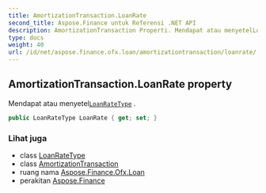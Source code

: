 ```yaml
---
title: AmortizationTransaction.LoanRate
second_title: Aspose.Finance untuk Referensi .NET API
description: AmortizationTransaction Properti. Mendapat atau menyetelLoanRateType .
type: docs
weight: 40
url: /id/net/aspose.finance.ofx.loan/amortizationtransaction/loanrate/
---
```

## AmortizationTransaction.LoanRate property

Mendapat atau menyetel[`LoanRateType`](../../../aspose.finance.ofx/loanratetype/) .

```csharp
public LoanRateType LoanRate { get; set; }
```

### Lihat juga

* class [LoanRateType](../../../aspose.finance.ofx/loanratetype/)
* class [AmortizationTransaction](../)
* ruang nama [Aspose.Finance.Ofx.Loan](../../amortizationtransaction/)
* perakitan [Aspose.Finance](../../../)


